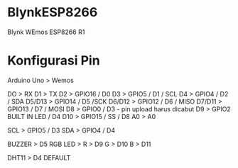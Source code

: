 # BlynkESP8266
Blynk WEmos ESP8266 R1

# Konfigurasi Pin
Arduino Uno > Wemos

DO > RX
D1 > TX
D2 > GPIO16 / D0
D3 > GPIO5 / D1 / SCL
D4 > GPIO4 / D2 / SDA
D5/D13 > GPIO14 / D5 /SCK
D6/D12 > GPIO12 / D6 / MISO
D7/D11 > GPIO13 / D7 / MOSI
D8 > GPIO0 / D3 - pin upload harus dicabut
D9 > GPIO2 BUILT IN LED / D4
D10 > GPIO15 / SS / D8
A0 > A0



SCL > GPIO5 / D3
SDA > GPIO4 / D4

BUZZER > D5
RGB LED > 
R > D9
G > D10
B > D11

DHT11 > D4 DEFAULT
